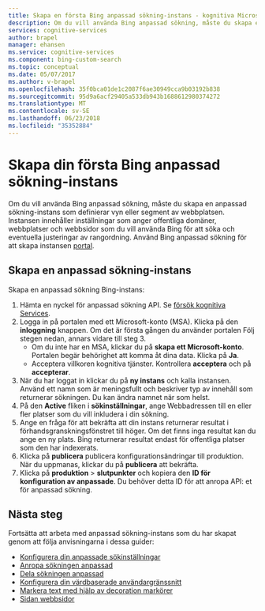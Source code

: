 ```yaml
---
title: Skapa en första Bing anpassad sökning-instans - kognitiva Microsoft-tjänster
description: Om du vill använda Bing anpassad sökning, måste du skapa en anpassad sökning-instans som definierar vyn eller segment av webbplatsen. Instansen innehåller inställningar som anger den offentliga domäner och underplatser webbsidor som du vill använda Bing för att söka och eventuella justeringar av rangordning.
services: cognitive-services
author: brapel
manager: ehansen
ms.service: cognitive-services
ms.component: bing-custom-search
ms.topic: conceptual
ms.date: 05/07/2017
ms.author: v-brapel
ms.openlocfilehash: 35f0bca01de1c2087f6ae30949cca9b03192b838
ms.sourcegitcommit: 95d9a6acf29405a533db943b1688612980374272
ms.translationtype: MT
ms.contentlocale: sv-SE
ms.lasthandoff: 06/23/2018
ms.locfileid: "35352884"
---
```

# <a name="create-your-first-bing-custom-search-instance"></a>Skapa din första Bing anpassad sökning-instans
Om du vill använda Bing anpassad sökning, måste du skapa en anpassad sökning-instans som definierar vyn eller segment av webbplatsen. Instansen innehåller inställningar som anger offentliga domäner, webbplatser och webbsidor som du vill använda Bing för att söka och eventuella justeringar av rangordning. Använd Bing anpassad sökning för att skapa instansen [portal](https://customsearch.ai). 

## <a name="create-a-custom-search-instance"></a>Skapa en anpassad sökning-instans

Skapa en anpassad sökning Bing-instans:

1.  Hämta en nyckel för anpassad sökning API. Se [försök kognitiva Services](https://azure.microsoft.com/try/cognitive-services/?api=bing-custom-search).
2.  Logga in på portalen med ett Microsoft-konto (MSA). Klicka på den **inloggning** knappen. Om det är första gången du använder portalen Följ stegen nedan, annars vidare till steg 3.
    - Om du inte har en MSA, klickar du på **skapa ett Microsoft-konto**. Portalen begär behörighet att komma åt dina data. Klicka på **Ja**.
    - Acceptera villkoren kognitiva tjänster. Kontrollera **acceptera** och på **accepterar**.  
3.  När du har loggat in klickar du på **ny instans** och kalla instansen. Använd ett namn som är meningsfullt och beskriver typ av innehåll som returnerar sökningen. Du kan ändra namnet när som helst. 
4.  På den **Active** fliken i **sökinställningar**, ange Webbadressen till en eller fler platser som du vill inkludera i din sökning.
5.  Ange en fråga för att bekräfta att din instans returnerar resultat i förhandsgranskningsfönstret till höger. Om det finns inga resultat kan du ange en ny plats. Bing returnerar resultat endast för offentliga platser som den har indexerats.
6.  Klicka på **publicera** publicera konfigurationsändringar till produktion. När du uppmanas, klickar du på **publicera** att bekräfta.
7.  Klicka på **produktion** > **slutpunkter** och kopiera den **ID för konfiguration av anpassade**. Du behöver detta ID för att anropa API: et för anpassad sökning.

## <a name="next-steps"></a>Nästa steg

Fortsätta att arbeta med anpassad sökning-instans som du har skapat genom att följa anvisningarna i dessa guider:

- [Konfigurera din anpassade sökinställningar](./define-your-custom-view.md)
- [Anropa sökningen anpassad](./search-your-custom-view.md)
- [Dela sökningen anpassad](./share-your-custom-search.md)
- [Konfigurera din värdbaserade användargränssnitt](./hosted-ui.md)
- [Markera text med hjälp av decoration markörer](./hit-highlighting.md)
- [Sidan webbsidor](./page-webpages.md)
